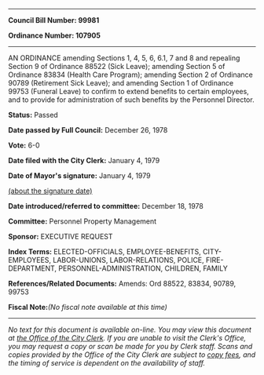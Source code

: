 

********

**Council Bill Number: 99981**
   
**Ordinance Number: 107905**
********

 AN ORDINANCE amending Sections 1, 4, 5, 6, 6.1, 7 and 8 and repealing Section 9 of Ordinance 88522 (Sick Leave); amending Section 5 of Ordinance 83834 (Health Care Program); amending Section 2 of Ordinance 90789 (Retirement Sick Leave); and amending Section 1 of Ordinance 99753 (Funeral Leave) to confirm to extend benefits to certain employees, and to provide for administration of such benefits by the Personnel Director.

**Status:** Passed
   
**Date passed by Full Council:** December 26, 1978
   
**Vote:** 6-0
   
**Date filed with the City Clerk:** January 4, 1979
   
**Date of Mayor's signature:** January 4, 1979
   
[(about the signature date)](/~public/approvaldate.htm)
   
   
   
**Date introduced/referred to committee:** December 18, 1978
   
**Committee:** Personnel Property Management
   
**Sponsor:** EXECUTIVE REQUEST
   
   
**Index Terms:** ELECTED-OFFICIALS, EMPLOYEE-BENEFITS, CITY-EMPLOYEES, LABOR-UNIONS, LABOR-RELATIONS, POLICE, FIRE-DEPARTMENT, PERSONNEL-ADMINISTRATION, CHILDREN, FAMILY

**References/Related Documents:** Amends: Ord 88522, 83834, 90789, 99753

**Fiscal Note:**_(No fiscal note available at this time)_
********

_No text for this document is available on-line. You may view this document at [the Office of the City Clerk](http://www.seattle.gov/leg/clerk/contactUs.htm). If you are unable to visit the Clerk's Office, you may request a copy or scan be made for you by Clerk staff. Scans and copies provided by the Office of the City Clerk are subject to [copy fees](http://clerk.seattle.gov/~public/clerkfees.htm), and the timing of service is dependent on the availability of staff._

